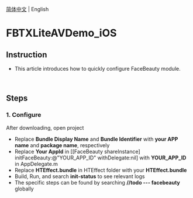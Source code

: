 [简体中文](README.md) | English

# **FBTXLiteAVDemo_iOS**
## **Instruction**
- This article introduces how to quickly configure FaceBeauty module.

<br/>

## **Steps**

### **1. Configure**
After downloading, open project
- Replace **Bundle Display Name** and **Bundle Identifier** with **your APP name** and **package name**, respectively
- Replace **Your AppId** in [[FaceBeauty shareInstance] initFaceBeauty:@"YOUR_APP_ID" withDelegate:nil] with **YOUR_APP_ID** in AppDelegate.m
- Replace **HTEffect.bundle** in HTEffect folder with your **HTEffect.bundle**
- Build, Run, and search **init-status** to see relevant logs
- The specific steps can be found by searching **//todo --- facebeauty** globally

<br/>
